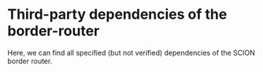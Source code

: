 # Third-party dependencies of the border-router
Here, we can find all specified (but not verified) dependencies of the SCION border router.